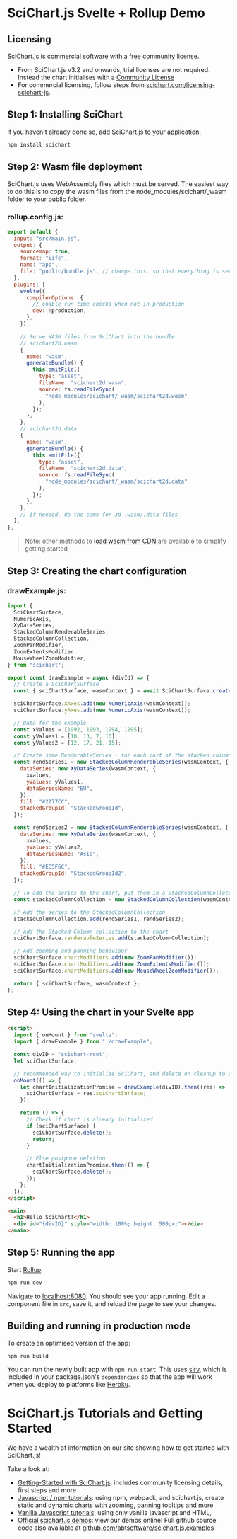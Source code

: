# SciChart.js Svelte + Rollup Demo

## Licensing

SciChart.js is commercial software with a [free community license](https://scichart.com/community-licensing).

- From SciChart.js v3.2 and onwards, trial licenses are not required. Instead the chart initialises with a [Community License](https://scichart.com/community-licensing)
- For commercial licensing, follow steps from [scichart.com/licensing-scichart-js](https://scichart.com/licensing-scichart-js).

## Step 1: Installing SciChart

If you haven't already done so, add SciChart.js to your application.

```bash
npm install scichart
```

## Step 2: Wasm file deployment

SciChart.js uses WebAssembly files which must be served. The easiest way to do this is to copy the wasm files from the node_modules/scichart/\_wasm folder to your public folder.

### rollup.config.js:

```javascript
export default {
  input: "src/main.js",
  output: {
    sourcemap: true,
    format: "iife",
    name: "app",
    file: "public/bundle.js", // change this, so that everything is served at "public", not "build"
  },
  plugins: [
    svelte({
      compilerOptions: {
        // enable run-time checks when not in production
        dev: !production,
      },
    }),

    // Serve WASM files from SciChart into the bundle
    // scichart2d.wasm
    {
      name: "wasm",
      generateBundle() {
        this.emitFile({
          type: "asset",
          fileName: "scichart2d.wasm",
          source: fs.readFileSync(
            "node_modules/scichart/_wasm/scichart2d.wasm"
          ),
        });
      },
    },
    // scichart2d.data
    {
      name: "wasm",
      generateBundle() {
        this.emitFile({
          type: "asset",
          fileName: "scichart2d.data",
          source: fs.readFileSync(
            "node_modules/scichart/_wasm/scichart2d.data"
          ),
        });
      },
    },
    // if needed, do the same for 3d .wasm/.data files
  ],
};
```

> Note: other methods to [load wasm from CDN](https://www.scichart.com/documentation/js/current/webframe.html#Deploying%20Wasm%20or%20WebAssembly%20and%20Data%20Files%20with%20your%20app.html) are available to simplify getting started

## Step 3: Creating the chart configuration

### drawExample.js:

```javascript
import {
  SciChartSurface,
  NumericAxis,
  XyDataSeries,
  StackedColumnRenderableSeries,
  StackedColumnCollection,
  ZoomPanModifier,
  ZoomExtentsModifier,
  MouseWheelZoomModifier,
} from "scichart";

export const drawExample = async (divId) => {
  // Create a SciChartSurface
  const { sciChartSurface, wasmContext } = await SciChartSurface.create(divId);

  sciChartSurface.xAxes.add(new NumericAxis(wasmContext));
  sciChartSurface.yAxes.add(new NumericAxis(wasmContext));

  // Data for the example
  const xValues = [1992, 1993, 1994, 1995];
  const yValues1 = [10, 13, 7, 16];
  const yValues2 = [12, 17, 21, 15];

  // Create some RenderableSeries - for each part of the stacked column
  const rendSeries1 = new StackedColumnRenderableSeries(wasmContext, {
    dataSeries: new XyDataSeries(wasmContext, {
      xValues,
      yValues: yValues1,
      dataSeriesName: "EU",
    }),
    fill: "#2277CC",
    stackedGroupId: "StackedGroupId",
  });

  const rendSeries2 = new StackedColumnRenderableSeries(wasmContext, {
    dataSeries: new XyDataSeries(wasmContext, {
      xValues,
      yValues: yValues2,
      dataSeriesName: "Asia",
    }),
    fill: "#EC5F6C",
    stackedGroupId: "StackedGroupId2",
  });

  // To add the series to the chart, put them in a StackedColumnCollection
  const stackedColumnCollection = new StackedColumnCollection(wasmContext);

  // Add the series to the StackedColumnCollection
  stackedColumnCollection.add(rendSeries1, rendSeries2);

  // Add the Stacked Column collection to the chart
  sciChartSurface.renderableSeries.add(stackedColumnCollection);

  // Add zooming and panning behaviour
  sciChartSurface.chartModifiers.add(new ZoomPanModifier());
  sciChartSurface.chartModifiers.add(new ZoomExtentsModifier());
  sciChartSurface.chartModifiers.add(new MouseWheelZoomModifier());

  return { sciChartSurface, wasmContext };
};
```

## Step 4: Using the chart in your Svelte app

```html
<script>
  import { onMount } from "svelte";
  import { drawExample } from "./drawExample";

  const divID = "scichart-root";
  let sciChartSurface;

  // recommended way to initialize SciChart, and delete on cleanup to avoid memory leaks
  onMount(() => {
    let chartInitializationPromise = drawExample(divID).then((res) => {
      sciChartSurface = res.sciChartSurface;
    });

    return () => {
      // Check if chart is already initialized
      if (sciChartSurface) {
        sciChartSurface.delete();
        return;
      }

      // Else postpone deletion
      chartInitializationPromise.then(() => {
        sciChartSurface.delete();
      });
    };
  });
</script>

<main>
  <h1>Hello SciChart!</h1>
  <div id="{divID}" style="width: 100%; height: 500px;"></div>
</main>
```

## Step 5: Running the app

Start [Rollup](https://rollupjs.org):

```bash
npm run dev
```

Navigate to [localhost:8080](http://localhost:8080). You should see your app running. Edit a component file in `src`, save it, and reload the page to see your changes.

## Building and running in production mode

To create an optimised version of the app:

```bash
npm run build
```

You can run the newly built app with `npm run start`. This uses [sirv](https://github.com/lukeed/sirv), which is included in your package.json's `dependencies` so that the app will work when you deploy to platforms like [Heroku](https://heroku.com).

# SciChart.js Tutorials and Getting Started

We have a wealth of information on our site showing how to get started with SciChart.js!

Take a look at:

- [Getting-Started with SciChart.js](https://www.scichart.com/getting-started-scichart-js): includes community licensing details, first steps and more
- [Javascript / npm tutorials](https://www.scichart.com/documentation/js/current/Tutorial%2002%20-%20Adding%20Series%20and%20Data.html): using npm, webpack, and scichart.js, create static and dynamic charts with zooming, panning tooltips and more
- [Vanilla Javascript tutorials](https://www.scichart.com/documentation/js/current/Tutorial%2001%20-%20Including%20SciChart.js%20in%20an%20HTML%20Page.html): using only vanilla javascript and HTML,
- [Official scichart.js demos](https://demo.scichart.com): view our demos online! Full github source code also available at [github.com/abtsoftware/scichart.js.examples](https://github.com/abtsoftware/scichart.js.examples)
